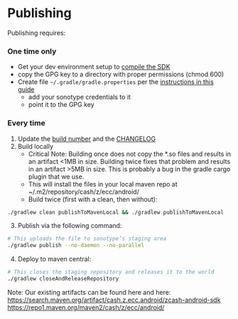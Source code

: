 # Publishing

Publishing requires:

### One time only
* Get your dev environment setup to [compile the SDK](https://github.com/zcash/zcash-android-wallet-sdk/tree/6d5cf6eefb3c2f793b66162c513790d86f368e49#compiling-sources)
* copy the GPG key to a directory with proper permissions (chmod 600)
* Create file `~/.gradle/gradle.properties` per the [instructions in this guide](https://proandroiddev.com/publishing-a-maven-artifact-3-3-step-by-step-instructions-to-mavencentral-publishing-bd661081645d)
  * add your sonotype credentials to it
  * point it to the GPG key


### Every time
1. Update the [build number](https://github.com/zcash/zcash-android-wallet-sdk/blob/6d5cf6eefb3c2f793b66162c513790d86f368e49/config.gradle) and the [CHANGELOG](https://github.com/zcash/zcash-android-wallet-sdk/blob/6d5cf6eefb3c2f793b66162c513790d86f368e49/CHANGELOG.md)
2. Build locally    
    * Critical Note: Building once does not copy the *.so files and results in an artifact <1MB in size. Building twice fixes that problem and results in an artifact >5MB in size. This is probably a bug in the gradle cargo plugin that we use.
    * This will install the files in your local maven repo at ~/.m2/repository/cash/z/ecc/android/
    * Build twice (first with a clean, then without):
```zsh
./gradlew clean publishToMavenLocal && ./gradlew publishToMavenLocal
```
3. Publish via the following command:
```zsh
# This uploads the file to sonotype’s staging area
./gradlew publish --no-daemon --no-parallel
```
4. Deploy to maven central:
```zsh
# This closes the staging repository and releases it to the world
./gradlew closeAndReleaseRepository
```

Note:
Our existing artifacts can be found here and here:
https://search.maven.org/artifact/cash.z.ecc.android/zcash-android-sdk 
https://repo1.maven.org/maven2/cash/z/ecc/android/ 

